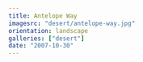 ```yaml
---
title: Antelope Way
imagesrc: "desert/antelope-way.jpg"
orientation: landscape
galleries: ["desert"]
date: "2007-10-30"
---
```

